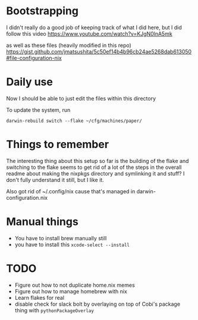 # Bootstrapping

I didn't really do a good job of keeping track of what I did here, but I did follow this video
https://www.youtube.com/watch?v=KJgN0lnA5mk

as well as these files (heavily modified in this repo)
https://gist.github.com/jmatsushita/5c50ef14b4b96cb24ae5268dab613050#file-configuration-nix

# Daily use

Now I should be able to just edit the files within this directory

To update the system, run

```
darwin-rebuild switch --flake ~/cfg/machines/paper/
```

# Things to remember

The interesting thing about this setup so far is the building of the flake and switching to the flake seems to get rid of a lot of the steps in the overall readme about making the nixpkgs directory and symlinking it and stuff? I don't fully understand it still, but I like it.

Also got rid of ~/.config/nix cause that's managed in darwin-configuration.nix

# Manual things

- You have to install brew manually still
- you have to install this `xcode-select --install`

# TODO

- Figure out how to not duplicate home.nix memes
- Figure out how to manage homebrew with nix
- Learn flakes for real
- disable check for slack bolt by overlaying on top of Cobi's package thing with `pythonPackageOverlay`
